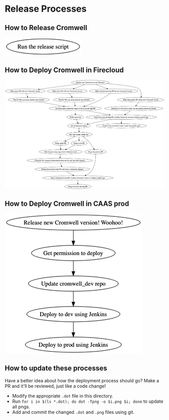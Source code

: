 # Release Processes

## How to Release Cromwell

![release-cromwell-version](release-cromwell-version.dot.png) 
 
## How to Deploy Cromwell in Firecloud

![firecloud-develop](firecloud-develop.dot.png) 

## How to Deploy Cromwell in CAAS prod

![caas-prod](caas-prod.dot.png)

## How to update these processes

Have a better idea about how the deployment process should go? Make a PR and it'll be reviewed, just like a code change!

 * Modify the appropriate `.dot` file in this directory.
 * Run `for i in $(ls *.dot); do dot -Tpng -o $i.png $i; done` to update all pngs.
 * Add and commit the changed `.dot` and `.png` files using git.
